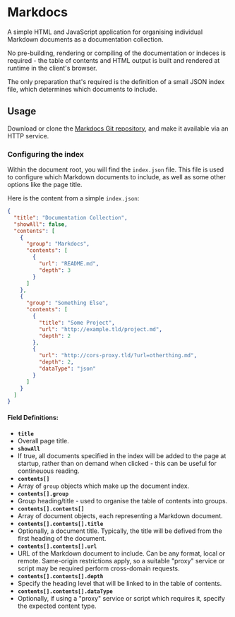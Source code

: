 # Markdocs

A simple HTML and JavaScript application for organising individual Markdown documents as a documentation collection.

No pre-building, rendering or compiling of the documentation or indeces is required - the table of contents and HTML output is built and rendered at runtime in the client's browser.

The only preparation that's required is the definition of a small JSON index file, which determines which documents to include.

## Usage

Download or clone the [Markdocs Git repository](https://github.com/shrimpza/markdocs), and make it available via an HTTP service.

### Configuring the index

Within the document root, you will find the `index.json` file. This file is used to configure which Markdown documents to include, as well as some other options like the page title.

Here is the content from a simple `index.json`:

```json
{
  "title": "Documentation Collection",
  "showAll": false,
  "contents": [
    {
      "group": "Markdocs",
      "contents": [
        {
          "url": "README.md",
          "depth": 3
        }
      ]
    },
    {
      "group": "Something Else",
      "contents": [
        {
          "title": "Some Project",
          "url": "http://example.tld/project.md",
          "depth": 2
        },
        {
          "url": "http://cors-proxy.tld/?url=otherthing.md",
          "depth": 2,
          "dataType": "json"
        }
      ]
    }
  ]
}
```

#### Field Definitions:

- **`title`**
 - Overall page title.
- **`showAll`**
 - If true, all documents specified in the index will be added to the page at startup, rather than on demand when clicked - this can be useful for contineuous reading.
- **`contents[]`**
 - Array of `group` objects which make up the document index.
- **`contents[].group`**
 - Group heading/title - used to organise the table of contents into groups.
- **`contents[].contents[]`**
 - Array of document objects, each representing a Markdown document.
- **`contents[].contents[].title`**
 - Optionally, a document title. Typically, the title will be defived from the first heading of the document.
- **`contents[].contents[].url`**
 - URL of the Markdown document to include. Can be any format, local or remote. Same-origin restrictions apply, so a suitable "proxy" service or script may be required perform cross-domain requests.
- **`contents[].contents[].depth`**
 - Specify the heading level that will be linked to in the table of contents.
- **`contents[].contents[].dataType`**
 - Optionally, if using a "proxy" service or script which requires it, specify the expected content type.

